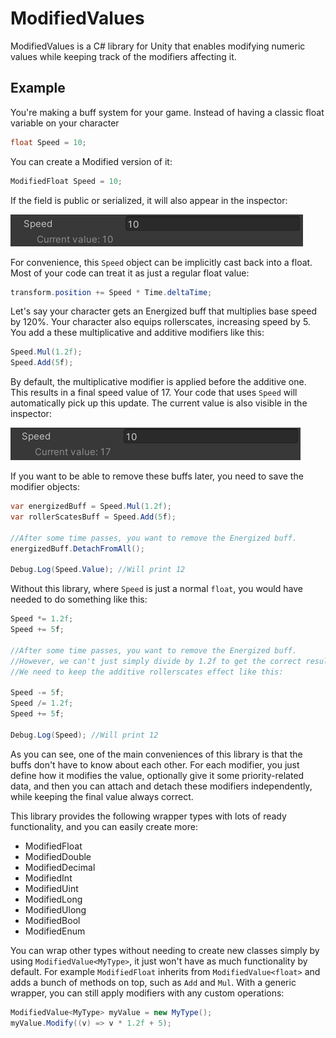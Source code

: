 # ModifiedValues
ModifiedValues is a C# library for Unity that enables modifying numeric values while keeping track of the modifiers affecting it.

## Example

You're making a buff system for your game. Instead of having a classic float variable on your character

```C#
float Speed = 10;
```

You can create a Modified version of it:

```C#
ModifiedFloat Speed = 10;
```
If the field is public or serialized, it will also appear in the inspector:

![alt text](https://github.com/Improx/ModifiedValues/blob/main/images/speedInspector1.PNG "ModifiedValue Speed visible in the inspector")

For convenience, this `Speed` object can be implicitly cast back into a float. Most of your code can treat it as just a regular float value:

```C#
transform.position += Speed * Time.deltaTime;
```

Let's say your character gets an Energized buff that multiplies base speed by 120%. Your character also equips rollerscates, increasing speed by 5. You add a these multiplicative and additive modifiers like this:

```C#
Speed.Mul(1.2f);
Speed.Add(5f);
```

By default, the multiplicative modifier is applied before the additive one. This results in a final speed value of 17. Your code that uses `Speed` will automatically pick up this update. The current value is also visible in the inspector:

![alt text](https://github.com/Improx/ModifiedValues/blob/main/images/speedInspector2.PNG "Updated value of Speed visible in the inspector")

If you want to be able to remove these buffs later, you need to save the modifier objects:

```C#
var energizedBuff = Speed.Mul(1.2f);
var rollerScatesBuff = Speed.Add(5f);

//After some time passes, you want to remove the Energized buff.
energizedBuff.DetachFromAll();

Debug.Log(Speed.Value); //Will print 12
```

Without this library, where `Speed` is just a normal `float`, you would have needed to do something like this:

```C#
Speed *= 1.2f;
Speed += 5f;

//After some time passes, you want to remove the Energized buff.
//However, we can't just simply divide by 1.2f to get the correct result, because the rollerscates buff is still active
//We need to keep the additive rollerscates effect like this:

Speed -= 5f;
Speed /= 1.2f;
Speed += 5f;

Debug.Log(Speed); //Will print 12
```
As you can see, one of the main conveniences of this library is that the buffs don't have to know about each other. For each modifier, you just define how it modifies the value, optionally give it some priority-related data, and then you can attach and detach these modifiers independently, while keeping the final value always correct.

This library provides the following wrapper types with lots of ready functionality, and you can easily create more:

* ModifiedFloat
* ModifiedDouble
* ModifiedDecimal
* ModifiedInt
* ModifiedUint
* ModifiedLong
* ModifiedUlong
* ModifiedBool
* ModifiedEnum<YourEnum>

You can wrap other types without needing to create new classes simply by using `ModifiedValue<MyType>`, it just won't have as much functionality by default. For example `ModifiedFloat` inherits from `ModifiedValue<float>` and adds a bunch of methods on top, such as `Add` and `Mul`. With a generic wrapper, you can still apply modifiers with any custom operations:

```C#
ModifiedValue<MyType> myValue = new MyType();
myValue.Modify((v) => v * 1.2f + 5);
```
